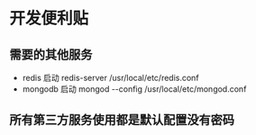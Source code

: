 
# 开发便利贴
## 需要的其他服务
* redis 启动 redis-server /usr/local/etc/redis.conf
* mongodb 启动 mongod --config /usr/local/etc/mongod.conf
## 所有第三方服务使用都是默认配置没有密码

